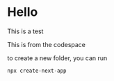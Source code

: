 # Hello

This is a test

This is from the codespace





to create a new folder, you can run

```
npx create-next-app
```
